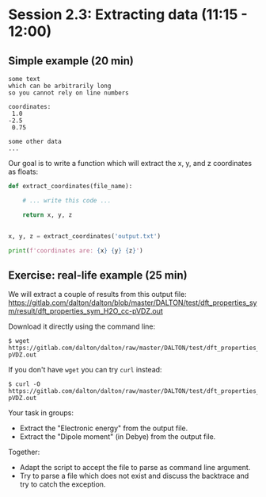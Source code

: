 

# Session 2.3: Extracting data (11:15 - 12:00)


## Simple example (20 min)

```
some text
which can be arbitrarily long
so you cannot rely on line numbers

coordinates:
 1.0
-2.5
 0.75

some other data
...
```

Our goal is to write a function which will extract the x, y, and z coordinates as floats:

```python
def extract_coordinates(file_name):

    # ... write this code ...

    return x, y, z


x, y, z = extract_coordinates('output.txt')

print(f'coordinates are: {x} {y} {z}')
```


## Exercise: real-life example (25 min)

We will extract a couple of results from this output file:
https://gitlab.com/dalton/dalton/blob/master/DALTON/test/dft_properties_sym/result/dft_properties_sym_H2O_cc-pVDZ.out

Download it directly using the command line:

```shell
$ wget https://gitlab.com/dalton/dalton/raw/master/DALTON/test/dft_properties_sym/result/dft_properties_sym_H2O_cc-pVDZ.out
```

If you don't have `wget` you can try `curl` instead:

```shell
$ curl -O https://gitlab.com/dalton/dalton/raw/master/DALTON/test/dft_properties_sym/result/dft_properties_sym_H2O_cc-pVDZ.out
```

Your task in groups:
- Extract the "Electronic energy" from the output file.
- Extract the "Dipole moment" (in Debye) from the output file.

Together:
- Adapt the script to accept the file to parse as command line argument.
- Try to parse a file which does not exist and discuss the backtrace and try to catch the exception.
